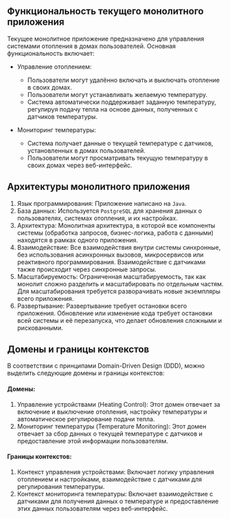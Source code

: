 ## Функциональность текущего монолитного приложения
   Текущее монолитное приложение предназначено для управления системами отопления в домах пользователей. Основная функциональность включает:

- Управление отоплением:

  - Пользователи могут удалённо включать и выключать отопление в своих домах.
  - Пользователи могут устанавливать желаемую температуру.
  - Система автоматически поддерживает заданную температуру, регулируя подачу тепла на основе данных, полученных с датчиков температуры.
- Мониторинг температуры:
  - Система получает данные о текущей температуре с датчиков, установленных в домах пользователей.
  - Пользователи могут просматривать текущую температуру в своих домах через веб-интерфейс.


## Архитектуры монолитного приложения
1. Язык программирования: Приложение написано на `Java`.
2. База данных: Используется `PostgreSQL` для хранения данных о пользователях, системах отопления, и их настройках.
3. Архитектура: Монолитная архитектура, в которой все компоненты системы (обработка запросов, бизнес-логика, работа с данными) находятся в рамках одного приложения.
4. Взаимодействие: Все взаимодействия внутри системы синхронные, без использования асинхронных вызовов, микросервисов или реактивного программирования. Взаимодействие с датчиками также происходит через синхронные запросы.
5. Масштабируемость: Ограниченная масштабируемость, так как монолит сложно разделить и масштабировать по отдельным частям. Для масштабирования требуется разворачивать новые экземпляры всего приложения.
6. Развертывание: Развертывание требует остановки всего приложения. Обновление или изменение кода требует остановки всей системы и её перезапуска, что делает обновления сложными и рискованными.

## Домены и границы контекстов
В соответствии с принципами Domain-Driven Design (DDD), можно выделить следующие домены и границы контекстов:

#### Домены:

1. Управление устройствами (Heating Control): Этот домен отвечает за включение и выключение отопления, настройку температуры и автоматическое регулирование подачи тепла.
2. Мониторинг температуры (Temperature Monitoring): Этот домен отвечает за сбор данных о текущей температуре с датчиков и предоставление этой информации пользователям.
#### Границы контекстов:

1. Контекст управления устройствами: Включает логику управления отоплением и настройками, взаимодействие с датчиками для регулирования температуры.
2. Контекст мониторинга температуры: Включает взаимодействие с датчиками для получения данных о температуре и предоставление этих данных пользователям через веб-интерфейс.
